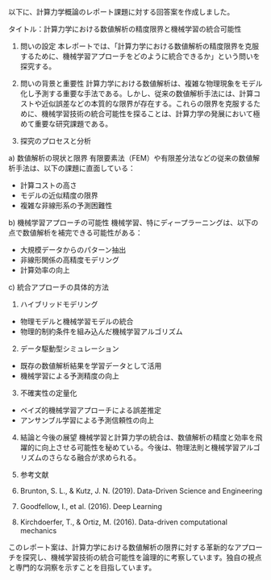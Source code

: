 以下に、計算力学概論のレポート課題に対する回答案を作成しました。

タイトル：計算力学における数値解析の精度限界と機械学習の統合可能性

1. 問いの設定
本レポートでは、「計算力学における数値解析の精度限界を克服するために、機械学習アプローチをどのように統合できるか」という問いを探究する。

2. 問いの背景と重要性
計算力学における数値解析は、複雑な物理現象をモデル化し予測する重要な手法である。しかし、従来の数値解析手法には、計算コストや近似誤差などの本質的な限界が存在する。これらの限界を克服するために、機械学習技術の統合可能性を探ることは、計算力学の発展において極めて重要な研究課題である。

3. 探究のプロセスと分析

a) 数値解析の現状と限界
有限要素法（FEM）や有限差分法などの従来の数値解析手法は、以下の課題に直面している：
- 計算コストの高さ
- モデルの近似精度の限界
- 複雑な非線形系の予測困難性

b) 機械学習アプローチの可能性
機械学習、特にディープラーニングは、以下の点で数値解析を補完できる可能性がある：
- 大規模データからのパターン抽出
- 非線形関係の高精度モデリング
- 計算効率の向上

c) 統合アプローチの具体的方法
1. ハイブリッドモデリング
- 物理モデルと機械学習モデルの統合
- 物理的制約条件を組み込んだ機械学習アルゴリズム

2. データ駆動型シミュレーション
- 既存の数値解析結果を学習データとして活用
- 機械学習による予測精度の向上

3. 不確実性の定量化
- ベイズ的機械学習アプローチによる誤差推定
- アンサンブル学習による予測信頼性の向上

4. 結論と今後の展望
機械学習と計算力学の統合は、数値解析の精度と効率を飛躍的に向上させる可能性を秘めている。今後は、物理法則と機械学習アルゴリズムのさらなる融合が求められる。

5. 参考文献
1. Brunton, S. L., & Kutz, J. N. (2019). Data-Driven Science and Engineering
2. Goodfellow, I., et al. (2016). Deep Learning
3. Kirchdoerfer, T., & Ortiz, M. (2016). Data-driven computational mechanics

このレポート案は、計算力学における数値解析の限界に対する革新的なアプローチを探究し、機械学習技術の統合可能性を論理的に考察しています。独自の視点と専門的な洞察を示すことを目指しています。